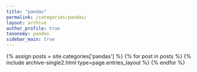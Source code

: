 ```yaml
---
title: "pandas"
permalink: /categories/pandas/
layout: archive
author_profile: true
taxonomy: pandas
sidebar_main: true
---
```


{% assign posts = site.categories['pandas'] %}
{% for post in posts %} {% include archive-single2.html type=page.entries_layout %} {% endfor %}